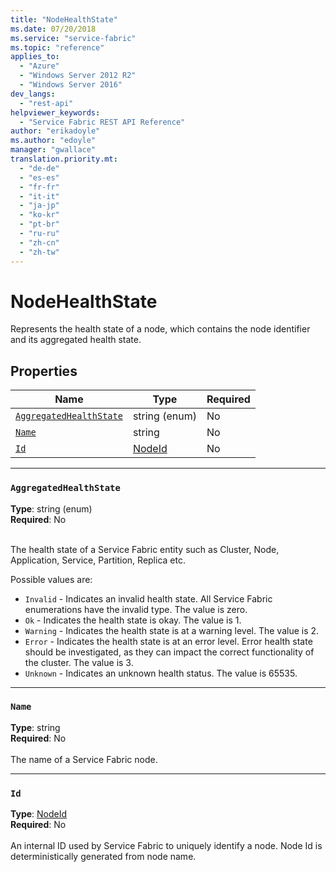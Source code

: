 ```yaml
---
title: "NodeHealthState"
ms.date: 07/20/2018
ms.service: "service-fabric"
ms.topic: "reference"
applies_to: 
  - "Azure"
  - "Windows Server 2012 R2"
  - "Windows Server 2016"
dev_langs: 
  - "rest-api"
helpviewer_keywords: 
  - "Service Fabric REST API Reference"
author: "erikadoyle"
ms.author: "edoyle"
manager: "gwallace"
translation.priority.mt: 
  - "de-de"
  - "es-es"
  - "fr-fr"
  - "it-it"
  - "ja-jp"
  - "ko-kr"
  - "pt-br"
  - "ru-ru"
  - "zh-cn"
  - "zh-tw"
---
```

# NodeHealthState

Represents the health state of a node, which contains the node identifier and its aggregated health state.

## Properties
| Name | Type | Required |
| --- | --- | --- |
| [`AggregatedHealthState`](#aggregatedhealthstate) | string (enum) | No |
| [`Name`](#name) | string | No |
| [`Id`](#id) | [NodeId](sfclient-v63-model-nodeid.md) | No |

____
### `AggregatedHealthState`
__Type__: string (enum) <br/>
__Required__: No<br/>
<br/>


The health state of a Service Fabric entity such as Cluster, Node, Application, Service, Partition, Replica etc.

Possible values are: 

  - `Invalid` - Indicates an invalid health state. All Service Fabric enumerations have the invalid type. The value is zero.
  - `Ok` - Indicates the health state is okay. The value is 1.
  - `Warning` - Indicates the health state is at a warning level. The value is 2.
  - `Error` - Indicates the health state is at an error level. Error health state should be investigated, as they can impact the correct functionality of the cluster. The value is 3.
  - `Unknown` - Indicates an unknown health status. The value is 65535.



____
### `Name`
__Type__: string <br/>
__Required__: No<br/>
<br/>
The name of a Service Fabric node.

____
### `Id`
__Type__: [NodeId](sfclient-v63-model-nodeid.md) <br/>
__Required__: No<br/>
<br/>
An internal ID used by Service Fabric to uniquely identify a node. Node Id is deterministically generated from node name.
